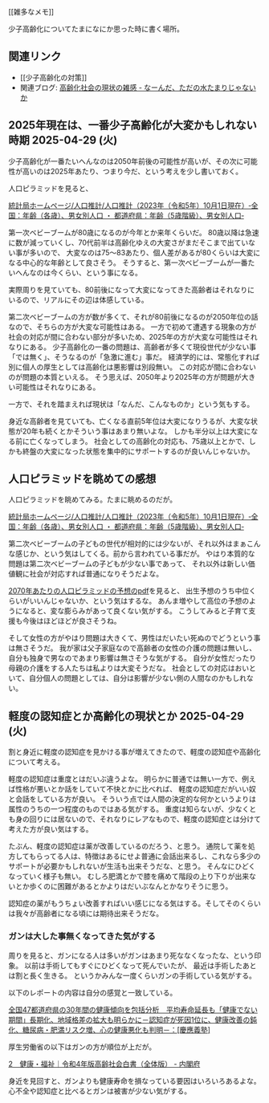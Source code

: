 [[雑多なメモ]]

少子高齢化についてたまになにか思った時に書く場所。

## 関連リンク

- [[少子高齢化の対策]]
- 関連ブログ: [高齢化社会の現状の雑感 - なーんだ、ただの水たまりじゃないか](https://karino2.github.io/2023/01/30/aged_population_current_status.html)

## 2025年現在は、一番少子高齢化が大変かもしれない時期 2025-04-29 (火)

少子高齢化が一番たいへんなのは2050年前後の可能性が高いが、その次に可能性が高いのは2025年あたり、つまり今だ、という考えを少し書いておく。

人口ピラミッドを見ると、

[統計局ホームページ/人口推計/人口推計（2023年（令和5年）10月1日現在）‐全国：年齢（各歳）、男女別人口 ・ 都道府県：年齢（5歳階級）、男女別人口‐](https://www.stat.go.jp/data/jinsui/2023np/)

第一次ベビーブームが80歳になるのが今年とか来年くらいだ。
80歳以降は急速に数が減っていくし、70代前半は高齢化ゆえの大変さがまだそこまで出ていない事が多いので、
大変なのは75〜83あたり、個人差があるが80くらいは大変になる中心的な年齢として良さそう。
そうすると、第一次ベビーブームが一番たいへんなのは今くらい、という事になる。

実際周りを見ていても、80前後になって大変になってきた高齢者はそれなりにいるので、リアルにその辺は体感している。

第二次ベビーブームの方が数が多くて、それが80前後になるのが2050年位の話なので、そちらの方が大変な可能性はある。
一方で初めて遭遇する現象の方が社会の対応が間に合わない部分が多いため、2025年の方が大変な可能性はそれなりにある。
少子高齢化の一番の問題は、高齢者が多くて現役世代が少ない事「では無く」、そうなるのが「急激に進む」事だ。
経済学的には、常態化すれば別に個人の厚生としては高齢化は悪影響は別段無い。
この対応が間に合わないのが問題の本質といえる。
そう思えば、2050年より2025年の方が問題が大きい可能性はそれなりにある。

一方で、それを踏まえれば現状は「なんだ、こんなものか」という気もする。

身近な高齢者を見ていても、亡くなる直前5年位は大変になりうるが、大変な状態が20年も続くとかそういう事はあまり無いよな。
しかも半分以上は大変になる前に亡くなってしまう。
社会としての高齢化の対応も、75歳以上とかで、しかも終盤の大変になった状態を集中的にサポートするのが良いんじゃないか。

## 人口ピラミッドを眺めての感想

人口ピラミッドを眺めてみる。たまに眺めるのだが。

[統計局ホームページ/人口推計/人口推計（2023年（令和5年）10月1日現在）‐全国：年齢（各歳）、男女別人口 ・ 都道府県：年齢（5歳階級）、男女別人口‐](https://www.stat.go.jp/data/jinsui/2023np/)

第二次ベビーブームの子どもの世代が相対的には少ないが、それ以外はまぁこんな感じか、という気はしてくる。前から言われている事だが。
やはり本質的な問題は第二次ベビーブームの子どもが少ない事であって、
それ以外は新しい価値観に社会が対応すれば普通になりそうだよな。

[2070年あたりの人口ピラミッドの予想のpdf](https://www.ipss.go.jp/pp-zenkoku/j/zenkoku2023/pp2023_gaiyou.pdf)を見ると、
出生予想のうち中位くらいがいいんじゃないか、という気はするな。
あんま増やして高位の予想のようになると、変な膨らみがあって良くない気がする。
こうしてみると子育て支援も今後はほどほどが良さそうね。

そして女性の方がやはり問題は大きくて、男性はだいたい死ぬのでどうという事は無さそうだ。
我が家は父子家庭なので高齢者の女性の介護の問題は無いし、自分も独身で男なのであまり影響は無さそうな気がする。
自分が女性だったり母親の介護をする人たちは私よりは大変そうだな。
社会としての対応はおいといて、自分個人の問題としては、自分は影響が少ない側の人間なのかもしれない。

## 軽度の認知症とか高齢化の現状とか 2025-04-29 (火)

割と身近に軽度の認知症を見かける事が増えてきたので、軽度の認知症や高齢化について考える。

軽度の認知症は重度とはだいぶ違うよな。
明らかに普通では無い一方で、例えば性格が悪いとか話をしていて不快とかに比べれば、
軽度の認知症だがいい奴と会話をしている方が良い。
そういう点では人間の決定的な何かというよりは属性のうちの一つ程度のものではある気がする。
重度は知らないが、少なくとも身の回りには居ないので、それなりにレアなもので、軽度の認知症とは分けて考えた方が良い気はする。

たぶん、軽度の認知症は薬が改善しているのだろう、と思う。
通院して薬を処方してもらってる人は、特徴はあるにせよ普通に会話出来るし、これなら多少のサポートが必要かもしれないが生活も出来そうだな、と思う。
そんなにひどくなっていく様子も無い。
むしろ肥満とかで膝を痛めて階段の上り下りが出来ないとか歩くのに困難があるとかよりはだいぶなんとかなりそうに思う。

認知症の薬がもうちょい改善すればいい感じになる気はする。そしてそのくらいは我々が高齢者になる頃には期待出来そうだな。

### ガンは大した事無くなってきた気がする

周りを見ると、ガンになる人は多いがガンはあまり死ななくなったな、という印象。
以前は手術してもすぐにひどくなって死んでいたが、
最近は手術したあとは割と長く生きる。
というかみんな一度くらいガンの手術している気がする。

以下のレポートの内容は自分の感覚と一致している。

[全国47都道府県の30年間の健康傾向を包括分析　平均寿命延長も「健康でない期間」長期化、地域格差の拡大も明らかに－認知症が死因1位に、健康改善の鈍化、糖尿病・肥満リスク増、心の健康悪化も判明－：[慶應義塾]](https://www.keio.ac.jp/ja/press-releases/2025/3/21/28-165640/)

厚生労働省の以下はガンの方が順位が上だが。

[2　健康・福祉｜令和4年版高齢社会白書（全体版） - 内閣府](https://www8.cao.go.jp/kourei/whitepaper/w-2022/html/zenbun/s1_2_2.html)

身近を見回すと、ガンよりも健康寿命を損なっている要因はいろいろあるよな。
心不全や認知症と比べるとガンは被害が少ない気がする。